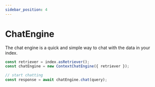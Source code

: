 ```yaml
---
sidebar_position: 4
---
```


# ChatEngine

The chat engine is a quick and simple way to chat with the data in your index.

```typescript
const retriever = index.asRetriever();
const chatEngine = new ContextChatEngine({ retriever });

// start chatting
const response = await chatEngine.chat(query);
```
